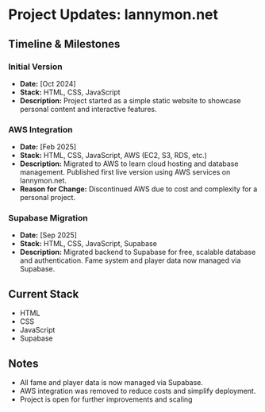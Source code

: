 # Project Updates: lannymon.net

## Timeline & Milestones

### Initial Version
- **Date:** [Oct 2024]
- **Stack:** HTML, CSS, JavaScript
- **Description:** Project started as a simple static website to showcase personal content and interactive features.

### AWS Integration
- **Date:** [Feb 2025]
- **Stack:** HTML, CSS, JavaScript, AWS (EC2, S3, RDS, etc.)
- **Description:** Migrated to AWS to learn cloud hosting and database management. Published first live version using AWS services on lannymon.net.
- **Reason for Change:** Discontinued AWS due to cost and complexity for a personal project.

### Supabase Migration
- **Date:** [Sep 2025]
- **Stack:** HTML, CSS, JavaScript, Supabase
- **Description:** Migrated backend to Supabase for free, scalable database and authentication. Fame system and player data now managed via Supabase.

## Current Stack
- HTML
- CSS
- JavaScript
- Supabase

## Notes
- All fame and player data is now managed via Supabase.
- AWS integration was removed to reduce costs and simplify deployment.
- Project is open for further improvements and scaling
